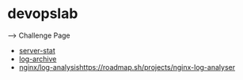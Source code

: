 # devopslab

--> Challenge Page
- [server-stat](https://roadmap.sh/projects/server-stats)
- [log-archive](https://roadmap.sh/projects/log-archive-tool)
- [nginx/log-analysis]()https://roadmap.sh/projects/nginx-log-analyser

